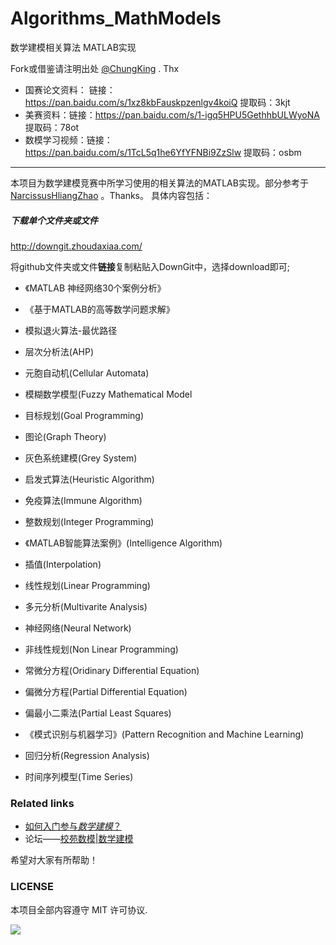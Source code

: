# Algorithms_MathModels
数学建模相关算法 MATLAB实现

Fork或借鉴请注明出处 [@ChungKing](https://github.com/HuangCongQing) . Thx

* 国赛论文资料： 链接：https://pan.baidu.com/s/1xz8kbFauskpzenlgv4koiQ 
提取码：3kjt 
* 美赛资料：链接：https://pan.baidu.com/s/1-igq5HPU5GethhbULWyoNA 
提取码：78ot 
* 数模学习视频：链接：https://pan.baidu.com/s/1TcL5q1he6YfYFNBi9ZzSlw 
提取码：osbm 

------

本项目为数学建模竞赛中所学习使用的相关算法的MATLAB实现。部分参考于[NarcissusHliangZhao](https://github.com/NarcissusHliangZhao/Algorithm_Implementation_in_MatModel) 。Thanks。 具体内容包括：

##### 下载单个文件夹或文件
http://downgit.zhoudaxiaa.com/

将github文件夹或文件**链接**复制粘贴入DownGit中，选择download即可;  

* 《MATLAB 神经网络30个案例分析》

* 《基于MATLAB的高等数学问题求解》

* 模拟退火算法-最优路径

* 层次分析法(AHP)

* 元胞自动机(Cellular Automata)

* 模糊数学模型(Fuzzy Mathematical Model

* 目标规划(Goal Programming)


* 图论(Graph Theory)

* 灰色系统建模(Grey System)

* 启发式算法(Heuristic Algorithm)

* 免疫算法(Immune Algorithm)

* 整数规划(Integer Programming)

* 《MATLAB智能算法案例》(Intelligence Algorithm)

* 插值(Interpolation)

* 线性规划(Linear Programming)

* 多元分析(Multivarite Analysis)

* 神经网络(Neural Network)

* 非线性规划(Non Linear Programming)

* 常微分方程(Oridinary Differential Equation)

* 偏微分方程(Partial Differential Equation)

* 偏最小二乘法(Partial Least Squares)

* 《模式识别与机器学习》(Pattern Recognition and Machine Learning)

* 回归分析(Regression Analysis)

* 时间序列模型(Time Series)

### Related links


* [如何入门参与*数学建模*？](https://www.zhihu.com/question/19714813/answer/18748623)
* 论坛——[校苑数模|数学建模](http://www.mathor.com/forum.php)

希望对大家有所帮助！

### LICENSE

本项目全部内容遵守 MIT 许可协议.

![](https://upload-images.jianshu.io/upload_images/4340772-15965fda5cde0281.png?imageMogr2/auto-orient/strip%7CimageView2/2/w/1240)
